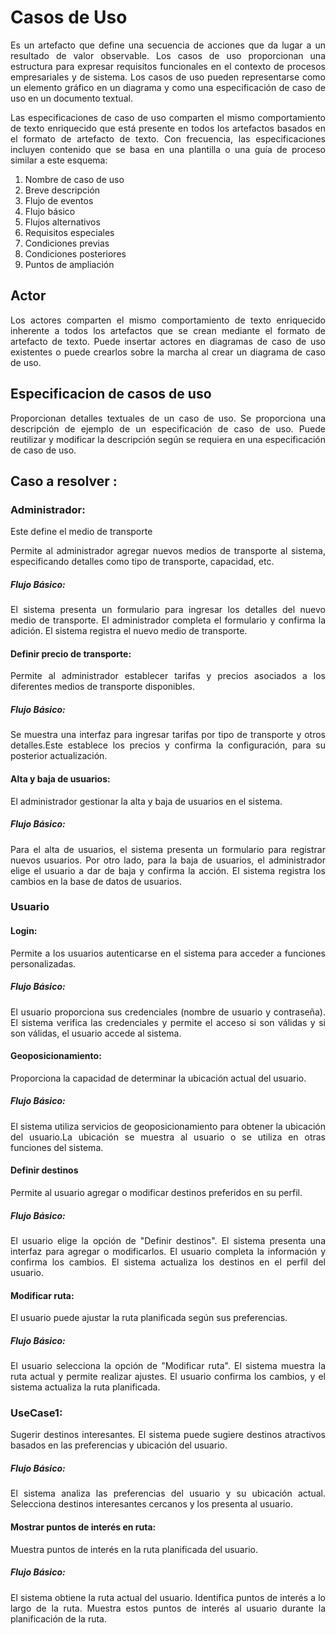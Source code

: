 <div align='justify'>

# Casos de Uso

Es un artefacto que define una secuencia de acciones que da lugar a un resultado de valor observable. Los casos de uso proporcionan una estructura para expresar requisitos funcionales en el contexto de procesos empresariales y de sistema. Los casos de uso pueden representarse como un elemento gráfico en un diagrama y como una especificación de caso de uso en un documento textual.

Las especificaciones de caso de uso comparten el mismo comportamiento de texto enriquecido que está presente en todos los artefactos basados en el formato de artefacto de texto. Con frecuencia, las especificaciones incluyen contenido que se basa en una plantilla o una guía de proceso similar a este esquema:

   1. Nombre de caso de uso
   2. Breve descripción
   3. Flujo de eventos
   4. Flujo básico
   5. Flujos alternativos
   6. Requisitos especiales
   7. Condiciones previas
   8. Condiciones posteriores
   9. Puntos de ampliación

## Actor

Los actores comparten el mismo comportamiento de texto enriquecido inherente a todos los artefactos que se crean mediante el formato de artefacto de texto. Puede insertar actores en diagramas de caso de uso existentes o puede crearlos sobre la marcha al crear un diagrama de caso de uso.

## Especificacion de casos de uso

Proporcionan detalles textuales de un caso de uso. Se proporciona una descripción de ejemplo de un especificación de caso de uso. Puede reutilizar y modificar la descripción según se requiera en una especificación de caso de uso.

## Caso a resolver :

### Administrador:
Este define el medio de transporte 

   Permite al administrador agregar nuevos medios de transporte al sistema, especificando detalles como tipo de transporte, capacidad, etc.

##### Flujo Básico:

   El sistema presenta un formulario para ingresar los detalles del nuevo medio de transporte.
   El administrador completa el formulario y confirma la adición.
   El sistema registra el nuevo medio de transporte.

#### Definir precio de transporte:

Permite al administrador establecer tarifas y precios asociados a los diferentes medios de transporte disponibles.

##### Flujo Básico:
Se muestra una interfaz para ingresar tarifas por tipo de transporte y otros detalles.Este establece los precios y confirma la configuración, para su posterior actualización.
   
#### Alta y baja de usuarios:

El administrador gestionar la alta y baja de usuarios en el sistema.

##### Flujo Básico:
Para el alta de usuarios, el sistema presenta un formulario para registrar nuevos usuarios. Por otro lado, para la baja de usuarios, el administrador elige el usuario a dar de baja y confirma la acción.
El sistema registra los cambios en la base de datos de usuarios.

### Usuario
#### Login:
Permite a los usuarios autenticarse en el sistema para acceder a funciones personalizadas.
##### Flujo Básico:
El usuario proporciona sus credenciales (nombre de usuario y contraseña).
El sistema verifica las credenciales y permite el acceso si son válidas y si son válidas, el usuario accede al sistema.


#### Geoposicionamiento:

Proporciona la capacidad de determinar la ubicación actual del usuario.

##### Flujo Básico:
El sistema utiliza servicios de geoposicionamiento para obtener la ubicación del usuario.La ubicación se muestra al usuario o se utiliza en otras funciones del sistema.

#### Definir destinos

Permite al usuario agregar o modificar destinos preferidos en su perfil.
##### Flujo Básico:
El usuario elige la opción de "Definir destinos".
El sistema presenta una interfaz para agregar o modificarlos.
El usuario completa la información y confirma los cambios.
El sistema actualiza los destinos en el perfil del usuario.

#### Modificar ruta:
El usuario puede ajustar la ruta planificada según sus preferencias.
##### Flujo Básico:
El usuario selecciona la opción de "Modificar ruta".
El sistema muestra la ruta actual y permite realizar ajustes.
El usuario confirma los cambios, y el sistema actualiza la ruta planificada.


### UseCase1:
Sugerir destinos interesantes. El sistema puede sugiere destinos atractivos basados en las preferencias y ubicación del usuario.
##### Flujo Básico:
El sistema analiza las preferencias del usuario y su ubicación actual.
Selecciona destinos interesantes cercanos y los presenta al usuario.
#### Mostrar puntos de interés en ruta:
Muestra puntos de interés en la ruta planificada del usuario.
##### Flujo Básico:
El sistema obtiene la ruta actual del usuario.
Identifica puntos de interés a lo largo de la ruta.
Muestra estos puntos de interés al usuario durante la planificación de la ruta.


</div>